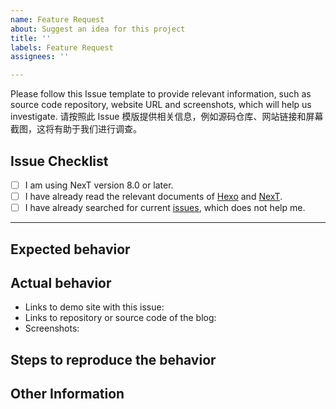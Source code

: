 ```yaml
---
name: Feature Request
about: Suggest an idea for this project
title: ''
labels: Feature Request
assignees: ''

---
```


Please follow this Issue template to provide relevant information, such as source code repository, website URL and screenshots, which will help us investigate.
请按照此 Issue 模版提供相关信息，例如源码仓库、网站链接和屏幕截图，这将有助于我们进行调查。

## Issue Checklist <!-- 我确认我已经查看了 -->
<!-- Change [ ] to [x] to select (将 [ ] 换成 [x] 来选择) -->

- [ ] I am using NexT version 8.0 or later.
- [ ] I have already read the relevant documents of [Hexo](https://hexo.io/docs/) and [NexT](https://theme-next.js.org/docs/).
- [ ] I have already searched for current [issues](https://github.com/next-theme/hexo-theme-next/issues), which does not help me.

***

## Expected behavior <!-- 预期行为 -->



## Actual behavior <!-- 实际行为 -->
<!-- Please provide the following information (请同时提供网站链接和屏幕截图) -->

- Links to demo site with this issue:
- Links to repository or source code of the blog:
- Screenshots:



## Steps to reproduce the behavior <!-- 重现步骤 -->



## Other Information <!-- e.g. Browser, System -->
